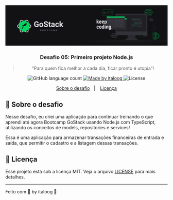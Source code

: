<img alt="GoStack" src="https://github.com/italoog/Aulas-GoStack/blob/main/assets/challengethumb.png" />

<h3 align="center">
  Desafio 05: Primeiro projeto Node.js
</h3>

<blockquote align="center">“Para quem fica melhor a cada dia, ficar pronto é utopia”!</blockquote>

<p align="center">
  <img alt="GitHub language count" src="https://img.shields.io/github/languages/count/italoog/gostack-desafio-primeiro-projeto-nodejs?color=%2304D361">

  <a href="https://www.linkedin.com/in/italoog/">
    <img alt="Made by italoog" src="https://img.shields.io/badge/made%20by-italoog-%2304D361">
  </a>

  <img alt="License" src="https://img.shields.io/badge/license-MIT-%2304D361">
</p>

<p align="center">
  <a href="#rocket-sobre-o-desafio">Sobre o desafio</a>&nbsp;&nbsp;&nbsp;|&nbsp;&nbsp;&nbsp;
  <a href="#memo-licença">Licença</a>
</p>

## :rocket: Sobre o desafio

Nesse desafio, eu criei uma aplicação para continuar treinando o que aprendi até agora Bootcamp GoStack usando Node.js com TypeScript, utilizando os conceitos de models, repositories e services!

Essa é uma aplicação para armazenar transações financeiras de entrada e saída, que permitir o cadastro e a listagem dessas transações.

## :memo: Licença

Esse projeto está sob a licença MIT. Veja o arquivo [LICENSE](./LICENSE) para mais detalhes.

---

Feito com 💜 by italoog :wave:
